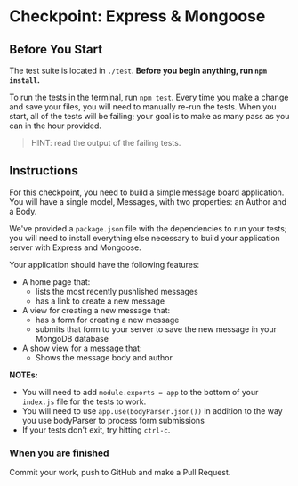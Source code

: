 # Checkpoint: Express & Mongoose

## Before You Start

The test suite is located in `./test`. **Before you begin anything, run `npm install`.**

To run the tests in the terminal, run `npm test`. Every time you make a change and save your files, you will need to manually re-run the tests. When you start, all of the tests will be failing; your goal is to make as many pass as you can in the hour provided.

> HINT: read the output of the failing tests.

## Instructions

For this checkpoint, you need to build a simple message board application. You will have a single model, Messages, with two properties: an Author and a Body.

We've provided a `package.json` file with the dependencies to run your tests; you will need to install everything else necessary to build your application server with Express and Mongoose.

Your application should have the following features:

* A home page that:
  * lists the most recently pushlished messages
  * has a link to create a new message
* A view for creating a new message that:
  * has a form for creating a new message
  * submits that form to your server to save the new message in your MongoDB database
* A show view for a message that:
  * Shows the message body and author

**NOTEs:**
* You will need to add `module.exports = app` to the bottom of your `index.js` file for the tests to work.
* You will need to use `app.use(bodyParser.json())` in addition to the way you use bodyParser to process form submissions
* If your tests don't exit, try hitting `ctrl-c`.

### When you are finished
Commit your work, push to GitHub and make a Pull Request.
